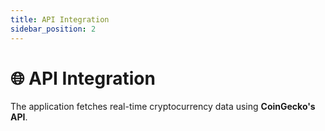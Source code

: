 ```yaml
---
title: API Integration
sidebar_position: 2
---
```

# 🌐 API Integration

The application fetches real-time cryptocurrency data using **CoinGecko's API**.
